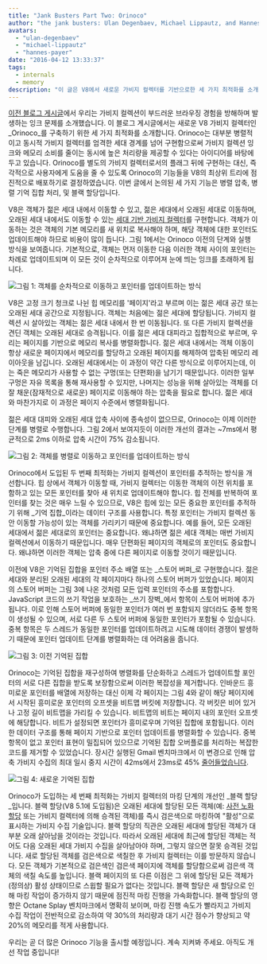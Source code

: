 ```yaml
---
title: "Jank Busters Part Two: Orinoco"
author: "the jank busters: Ulan Degenbaev, Michael Lippautz, and Hannes Payer"
avatars: 
  - "ulan-degenbaev"
  - "michael-lippautz"
  - "hannes-payer"
date: "2016-04-12 13:33:37"
tags: 
  - internals
  - memory
description: "이 글은 V8에서 새로운 가비지 컬렉터를 기반으로한 세 가지 최적화를 소개합니다. 해당 코드는 Orinoco로 명명되었습니다."
---
```

[이전 블로그 게시글](/blog/jank-busters)에서 우리는 가비지 컬렉션이 부드러운 브라우징 경험을 방해하며 발생하는 잉크 문제를 소개했습니다. 이 블로그 게시글에서는 새로운 V8 가비지 컬렉터인 _Orinoco_를 구축하기 위한 세 가지 최적화를 소개합니다. Orinoco는 대부분 병렬적이고 동시적 가비지 컬렉터를 엄격한 세대 경계를 넘어 구현함으로써 가비지 컬렉션 잉크와 메모리 소비를 줄이는 동시에 높은 처리량을 제공할 수 있다는 아이디어를 바탕에 두고 있습니다. Orinoco를 별도의 가비지 컬렉터로서의 플래그 뒤에 구현하는 대신, 즉각적으로 사용자에게 도움을 줄 수 있도록 Orinoco의 기능들을 V8의 최상위 트리에 점진적으로 배포하기로 결정하였습니다. 이번 글에서 논의된 세 가지 기능은 병렬 압축, 병렬 기억 집합 처리, 및 블랙 할당입니다.

<!--truncate-->
V8은 객체가 젊은 세대 내에서 이동할 수 있고, 젊은 세대에서 오래된 세대로 이동하며, 오래된 세대 내에서도 이동할 수 있는 [세대 기반 가비지 컬렉터](https://en.wikipedia.org/wiki/Garbage_collection_(computer_science)#Generational)를 구현합니다. 객체가 이동하는 것은 객체의 기본 메모리를 새 위치로 복사해야 하며, 해당 객체에 대한 포인터도 업데이트해야 하므로 비용이 많이 듭니다. 그림 1에서는 Orinoco 이전의 단계와 실행 방식을 보여줍니다. 기본적으로, 객체는 먼저 이동한 다음 이러한 객체 사이의 포인터는 차례로 업데이트되며 이 모든 것이 순차적으로 이루어져 눈에 띄는 잉크를 초래하게 됩니다.

![그림 1: 객체를 순차적으로 이동하고 포인터를 업데이트하는 방식](/_img/orinoco/sequential.png)

V8은 고정 크기 청크로 나뉜 힙 메모리를 '페이지'라고 부르며 이는 젊은 세대 공간 또는 오래된 세대 공간으로 지정됩니다. 객체는 처음에는 젊은 세대에 할당됩니다. 가비지 컬렉션 시 살아있는 객체는 젊은 세대 내에서 한 번 이동됩니다. 또 다른 가비지 컬렉션을 견딘 객체는 오래된 세대로 승격됩니다. 이를 젊은 세대 대피라고 집합적으로 부르며, 우리는 페이지를 기반으로 메모리 복사를 병렬화합니다. 젊은 세대 내에서는 객체 이동이 항상 새로운 페이지에서 메모리를 할당하고 오래된 페이지를 해제하여 압축된 메모리 레이아웃을 남깁니다. 오래된 세대에서는 이 과정이 약간 다른 방식으로 이루어지는데, 이는 죽은 메모리가 사용할 수 없는 구멍(또는 단편화)을 남기기 때문입니다. 이러한 일부 구멍은 자유 목록을 통해 재사용할 수 있지만, 나머지는 성능을 위해 살아있는 객체를 더 잘 채운(잠재적으로 새로운) 페이지로 이동해야 하는 압축을 필요로 합니다. 젊은 세대와 마찬가지로 이 과정은 페이지 수준에서 병렬화됩니다.

젊은 세대 대피와 오래된 세대 압축 사이에 종속성이 없으므로, Orinoco는 이제 이러한 단계를 병렬로 수행합니다. 그림 2에서 보여지듯이 이러한 개선의 결과는 ~7ms에서 평균적으로 2ms 이하로 압축 시간이 75% 감소됩니다.

![그림 2: 객체를 병렬로 이동하고 포인터를 업데이트하는 방식](/_img/orinoco/parallel.png)

Orinoco에서 도입된 두 번째 최적화는 가비지 컬렉션이 포인터를 추적하는 방식을 개선합니다. 힙 상에서 객체가 이동할 때, 가비지 컬렉터는 이동한 객체의 이전 위치를 포함하고 있는 모든 포인터를 찾아 새 위치로 업데이트해야 합니다. 힙 전체를 반복하여 포인터를 찾는 것은 매우 느릴 수 있으므로, V8은 힙에 있는 모든 중요한 포인터를 추적하기 위해 _기억 집합_이라는 데이터 구조를 사용합니다. 특정 포인터는 가비지 컬렉션 동안 이동할 가능성이 있는 객체를 가리키기 때문에 중요합니다. 예를 들어, 모든 오래된 세대에서 젊은 세대로의 포인터는 중요합니다. 왜냐하면 젊은 세대 객체는 매번 가비지 컬렉션에서 이동하기 때문입니다. 매우 단편화된 페이지의 객체로의 포인터도 중요합니다. 왜냐하면 이러한 객체는 압축 중에 다른 페이지로 이동할 것이기 때문입니다.

이전에 V8은 기억된 집합을 포인터 주소 배열 또는 _스토어 버퍼_로 구현했습니다. 젊은 세대와 분리된 오래된 세대의 각 페이지마다 하나의 스토어 버퍼가 있었습니다. 페이지의 스토어 버퍼는 그림 3에 나온 것처럼 모든 입력 포인터의 주소를 포함합니다. JavaScript 코드의 쓰기 작업을 보호하는 _쓰기 장벽_에서 항목이 스토어 버퍼에 추가됩니다. 이로 인해 스토어 버퍼에 동일한 포인터가 여러 번 포함되지 않더라도 중복 항목이 생성될 수 있으며, 서로 다른 두 스토어 버퍼에 동일한 포인터가 포함될 수 있습니다. 중복 항목은 두 스레드가 동일한 포인터를 업데이트하려고 시도해 데이터 경쟁이 발생하기 때문에 포인터 업데이트 단계를 병렬화하는 데 어려움을 줍니다.

![그림 3: 이전 기억된 집합](/_img/orinoco/old-remembered-set.png)

Orinoco는 기억된 집합을 재구성하여 병렬화를 단순화하고 스레드가 업데이트할 포인터의 서로 다른 집합을 받도록 보장함으로써 이러한 복잡성을 제거합니다. 인바운드 흥미로운 포인터를 배열에 저장하는 대신 이제 각 페이지는 그림 4와 같이 해당 페이지에서 시작된 흥미로운 포인터의 오프셋을 비트맵 버킷에 저장합니다. 각 버킷은 비어 있거나 고정 길이 비트맵을 가리킬 수 있습니다. 비트맵의 비트는 페이지 내의 포인터 오프셋에 해당합니다. 비트가 설정되면 포인터가 흥미로우며 기억된 집합에 포함됩니다. 이러한 데이터 구조를 통해 페이지 기반으로 포인터 업데이트를 병렬화할 수 있습니다. 중복 항목이 없고 포인터 표현이 밀집되어 있으므로 기억된 집합 오버플로를 처리하는 복잡한 코드를 제거할 수 있었습니다. 장시간 실행된 Gmail 벤치마크에서 이 변경으로 인해 압축 가비지 수집의 최대 일시 중지 시간이 42ms에서 23ms로 45% [줄어들었습니다](https://drive.google.com/file/d/0BxRQ51WfVicyMk9nYUk5YVY1VjQ/view).

![그림 4: 새로운 기억된 집합](/_img/orinoco/new-remembered-set.png)

Orinoco가 도입하는 세 번째 최적화는 가비지 컬렉터의 마킹 단계의 개선인 _블랙 할당_입니다. 블랙 할당(V8 5.1에 도입됨)은 오래된 세대에 할당된 모든 객체(예: [사전 노화 할당](http://research.google.com/pubs/pub43823.html) 또는 가비지 컬렉터에 의해 승격된 객체)를 즉시 검은색으로 마킹하여 "활성"으로 표시하는 가비지 수집 기술입니다. 블랙 할당의 직관은 오래된 세대에 할당된 객체가 대부분 오래 살아남을 것이라는 것입니다. 따라서 오래된 세대에 최근에 할당된 객체는 적어도 다음 오래된 세대 가비지 수집을 살아남아야 하며, 그렇지 않으면 잘못 승격된 것입니다. 새로 할당된 객체를 검은색으로 색칠한 후 가비지 컬렉터는 이를 방문하지 않습니다. 모든 객체가 기본적으로 검은색인 검은색 페이지에 객체를 할당함으로써 검은색 객체의 색칠 속도를 높입니다. 블랙 페이지의 또 다른 이점은 그 위에 할당된 모든 객체가 (정의상) 활성 상태이므로 스윕할 필요가 없다는 것입니다. 블랙 할당은 새 할당으로 인해 마킹 작업이 증가하지 않기 때문에 점진적 마킹 진행을 가속화합니다. 블랙 할당의 영향은 Octane Splay 벤치마크에서 명확히 보이며, 마킹 진행 속도가 빨라지고 가비지 수집 작업이 전반적으로 감소하여 약 30%의 처리량과 대기 시간 점수가 향상되고 약 20%의 메모리를 적게 사용합니다.

우리는 곧 더 많은 Orinoco 기능을 출시할 예정입니다. 계속 지켜봐 주세요. 아직도 개선 작업 중입니다!
